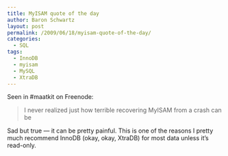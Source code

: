 ```yaml
---
title: MyISAM quote of the day
author: Baron Schwartz
layout: post
permalink: /2009/06/18/myisam-quote-of-the-day/
categories:
  - SQL
tags:
  - InnoDB
  - myisam
  - MySQL
  - XtraDB
---
```

Seen in #maatkit on Freenode:

> I never realized just how terrible recovering MyISAM from a crash can be

Sad but true &#8212; it can be pretty painful. This is one of the reasons I pretty much recommend InnoDB (okay, okay, XtraDB) for most data unless it&#8217;s read-only.
